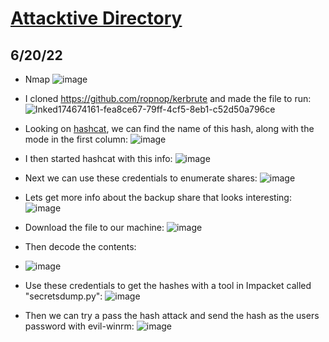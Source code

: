 # [Attacktive Directory](https://tryhackme.com/room/attacktivedirectory)
## 6/20/22

- Nmap
![image](https://user-images.githubusercontent.com/66894542/174670952-c51ba729-3bd8-4c05-89fd-9e2f05156af4.png)

- I cloned https://github.com/ropnop/kerbrute and made the file to run: 
![Inked174674161-fea8ce67-79ff-4cf5-8eb1-c52d50a796ce](https://user-images.githubusercontent.com/66894542/174675638-134eba35-1aab-4766-91dc-b43da7ee1b2a.jpg)

- Looking on [hashcat](https://hashcat.net/wiki/doku.php?id=example_hashes), we can find the name of this hash, along with the mode in the first column: 
![image](https://user-images.githubusercontent.com/66894542/174675936-f3321f73-35e8-49a2-aa78-b787ad968273.png)

- I then started hashcat with this info:
![image](https://user-images.githubusercontent.com/66894542/174676480-127e4700-0acb-46c3-a66d-0ac38c58d46b.png)

- Next we can use these credentials to enumerate shares:
![image](https://user-images.githubusercontent.com/66894542/174677964-16edb973-2b19-4f8b-9ed7-2516cfb60ab9.png)

- Lets get more info about the backup share that looks interesting:
![image](https://user-images.githubusercontent.com/66894542/174678579-3b7df01e-2763-4533-84a5-d3718db46432.png)

- Download the file to our machine:
![image](https://user-images.githubusercontent.com/66894542/174678527-9676c515-4724-41a6-b957-17ad911f04c7.png)

- Then decode the contents:
- ![image](https://user-images.githubusercontent.com/66894542/174678821-e23fa174-4c44-41ff-bea9-a25138767c64.png)

- Use these credentials to get the hashes with a tool in Impacket called "secretsdump.py":
![image](https://user-images.githubusercontent.com/66894542/174679491-78940f3d-c1ab-4979-afd9-57da5f1bedc3.png)

- Then we can try a pass the hash attack and send the hash as the users password with evil-winrm:
![image](https://user-images.githubusercontent.com/66894542/174699367-7e817be5-c3ab-42c0-9167-76031d2d22bf.png)
